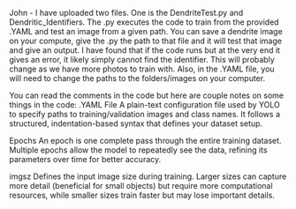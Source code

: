 John - I have uploaded two files. One is the DendriteTest.py and Dendritic_Identifiers. The .py executes the code to train from the provided .YAML and test an image from a given path. 
You can save a dendrite image on your compute, give the .py the path to that file and it will test that image and give an output. I have found that if the code runs but at the very end it
gives an error, it likely simply cannot find the identifier. This will probably change as we have more photos to train with. Also, in the .YAML file, you will need to change the paths to the 
folders/images on your computer.

You can read the comments in the code but here are couple notes on some things in the code:
.YAML File
A plain-text configuration file used by YOLO to specify paths to training/validation images and class names. It follows a structured, indentation-based syntax that defines your dataset setup.

Epochs
An epoch is one complete pass through the entire training dataset. Multiple epochs allow the model to repeatedly see the data, refining its parameters over time for better accuracy.

imgsz
Defines the input image size during training. Larger sizes can capture more detail (beneficial for small objects) but require more computational resources, while smaller sizes train faster but may lose important details.
